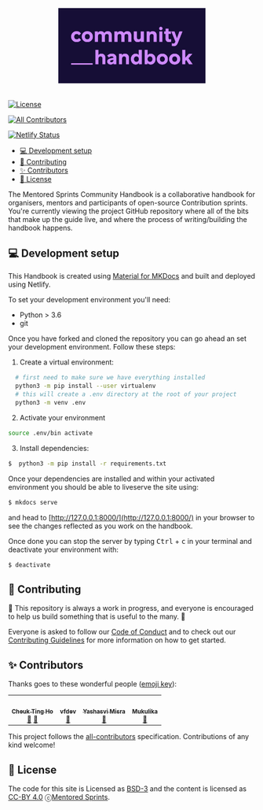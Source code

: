 
<div align="center">
 <img alt="Logo" src="./assets/logos/community_handbook_lilac.png" width="300" />
</div>
<br>

[![License](https://img.shields.io/badge/License-BSD%203--Clause-gray.svg?colorA=2D2A56&colorB=7A76C2&style=flat.svg)](https://opensource.org/licenses/BSD-3-Clause)
<!-- ALL-CONTRIBUTORS-BADGE:START - Do not remove or modify this section -->
[![All Contributors](https://img.shields.io/badge/all_contributors-3-orange.svg?style=flat-square)](#contributors-)
<!-- ALL-CONTRIBUTORS-BADGE:END -->

[![Netlify Status](https://api.netlify.com/api/v1/badges/a346e877-a9e6-4cb8-a56b-22b791a3c734/deploy-status)](https://app.netlify.com/sites/mentored-sprints/deploys)

- [:computer: Development setup](#computer-development-setup)
- [:pencil: Contributing](#pencil-contributing)
- [:sparkles: Contributors](#sparkles-contributors)
- [:book: License](#book-license)

The Mentored Sprints Community Handbook is a collaborative handbook for organisers, mentors and participants of open-source Contribution sprints.  You're currently viewing the project GitHub repository where all of the bits that make up the guide live, and where the process of writing/building the handbook happens.

## :computer: Development setup

This Handbook is created using [Material for MKDocs](https://squidfunk.github.io/mkdocs-material/) and built and deployed using Netlify.

To set your development environment you'll need:

- Python > 3.6
- git

Once you have forked and cloned the repository you can go ahead an set your development environment. Follow these steps:

1. Create a virtual environment:

```sh
  # first need to make sure we have everything installed
  python3 -m pip install --user virtualenv
  # this will create a .env directory at the root of your project
  python3 -m venv .env
```

2. Activate your environment

```bash
source .env/bin activate
```

3. Install dependencies:

```sh
$  python3 -m pip install -r requirements.txt
```

Once your dependencies are installed and within your activated environment you should be able to liveserve the site using:

```sh
$ mkdocs serve
```

and head to [http://127.0.0.1:8000/](http://127.0.0.1:8000/) in your browser to see the changes reflected as you work on the handbook.

Once done you can stop the server by typing <kbd>Ctrl</kbd> + <kbd>c</kbd> in your terminal and deactivate your environment with:

```sh
$ deactivate
```

## :pencil: Contributing

:construction: This repository is always a work in progress, and everyone is encouraged to help us build something that is useful to the many. :construction:

Everyone is asked to follow our [Code of Conduct](https://mentored-sprints.dev/code-conduct/code-conduct/) and to check out our [Contributing Guidelines](./CONTRIBUTING.md) for more information on how to get started.

## :sparkles: Contributors

Thanks goes to these wonderful people ([emoji key](https://allcontributors.org/docs/en/emoji-key)):

<!-- ALL-CONTRIBUTORS-LIST:START - Do not remove or modify this section -->
<!-- prettier-ignore-start -->
<!-- markdownlint-disable -->
<table>
  <tr>
    <td align="center"><a href="http://cheuk.dev"><img src="https://avatars1.githubusercontent.com/u/28761465?v=4?s=100" width="100px;" alt=""/><br /><sub><b>Cheuk Ting Ho</b></sub></a><br /><a href="https://github.com/pycon-mentored-sprints/community-handbook/commits?author=Cheukting" title="Documentation">📖</a> <a href="#ideas-Cheukting" title="Ideas, Planning, & Feedback">🤔</a></td>
    <td align="center"><a href="https://github.com/vfdev-5"><img src="https://avatars0.githubusercontent.com/u/2459423?v=4?s=100" width="100px;" alt=""/><br /><sub><b>vfdev</b></sub></a><br /><a href="https://github.com/pycon-mentored-sprints/community-handbook/issues?q=author%3Avfdev-5" title="Bug reports">🐛</a></td>
    <td align="center"><a href="https://www.linkedin.com/in/yashasvi-misra-094511165/"><img src="https://avatars.githubusercontent.com/u/54177363?v=4?s=100" width="100px;" alt=""/><br /><sub><b>Yashasvi Misra</b></sub></a><br /><a href="#projectManagement-yashasvimisra2798" title="Project Management">📆</a></td>
    <td align="center"><a href="https://mukulikapahari.medium.com"><img src="https://avatars.githubusercontent.com/u/60316606?v=4?s=100" width="100px;" alt=""/><br /><sub><b>Mukulika</b></sub></a><br /><a href="#maintenance-Mukulikaa" title="Maintenance">🚧</a></td>
  </tr>
</table>

<!-- markdownlint-restore -->
<!-- prettier-ignore-end -->

<!-- ALL-CONTRIBUTORS-LIST:END -->

This project follows the [all-contributors](https://github.com/all-contributors/all-contributors) specification. Contributions of any kind welcome!


## :book: License

The code for this site is Licensed as [BSD-3](https://opensource.org/licenses/BSD-3-Clause) and the content is licensed as
[CC-BY 4.0](http://creativecommons.org/licenses/by/4.0/) ⓒ[Mentored Sprints][MS-website].


<!-- Links -->
[MS-website]: https://mentored-sprints.dev
[community-handbook-repo]: https://github.com/pycon-mentored-sprints/community-handbook
